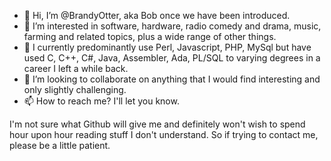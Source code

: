 - 👋 Hi, I’m @BrandyOtter, aka Bob once we have been introduced.
- 👀 I’m interested in software, hardware, radio comedy and drama, music, farming and related topics, plus a wide range of other things.
- 🌱 I currently predominantly use Perl, Javascript, PHP, MySql but have used C, C++, C#, Java, Assembler, Ada, PL/SQL to varying degrees in a career I left a while back.
- 💞️ I’m looking to collaborate on anything that I would find interesting and only slightly challenging.
- 📫 How to reach me? I'll let you know. 

I'm not sure what Github will give me and definitely won't wish to spend hour upon hour reading stuff I don't understand. So if trying to contact me, please be a little patient.

<!---
BrandyOtter/BrandyOtter is a ✨ special ✨ repository because its `README.md` (this file) appears on your GitHub profile.
You can click the Preview link to take a look at your changes.
--->
